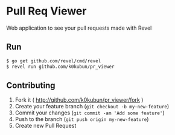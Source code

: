 # Pull Req Viewer

Web application to see your pull requests made with Revel

## Run

```bash
$ go get github.com/revel/cmd/revel
$ revel run github.com/k0kubun/pr_viewer
```

## Contributing

1. Fork it ( http://github.com/k0kubun/pr_viewer/fork )
2. Create your feature branch (`git checkout -b my-new-feature`)
3. Commit your changes (`git commit -am 'Add some feature'`)
4. Push to the branch (`git push origin my-new-feature`)
5. Create new Pull Request
